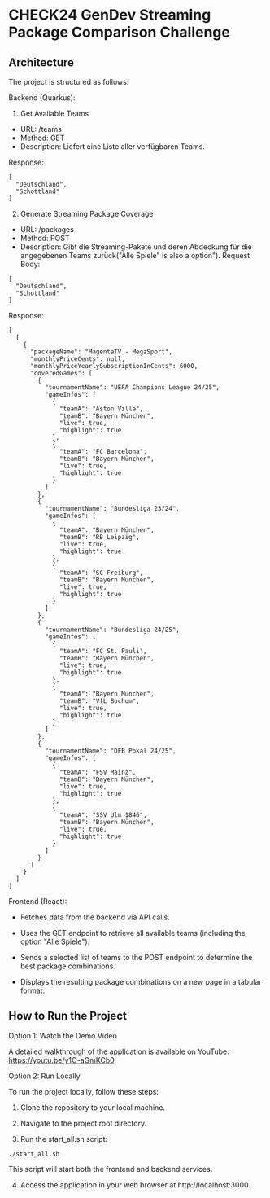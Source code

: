 # CHECK24 GenDev Streaming Package Comparison Challenge



##  Architecture

The project is structured as follows:

Backend (Quarkus):

1. Get Available Teams
- URL: /teams
- Method: GET
- Description: Liefert eine Liste aller verfügbaren Teams.


Response:

```
[
  "Deutschland",
  "Schottland"
]
```


2. Generate Streaming Package Coverage
- URL: /packages
- Method: POST
- Description: Gibt die Streaming-Pakete und deren Abdeckung für die angegebenen Teams zurück("Alle Spiele" is also a option").
Request Body:

```
[
  "Deutschland",
  "Schottland"
]

```

Response:

```
[
  [
    {
      "packageName": "MagentaTV - MegaSport",
      "monthlyPriceCents": null,
      "monthlyPriceYearlySubscriptionInCents": 6000,
      "coveredGames": [
        {
          "tournamentName": "UEFA Champions League 24/25",
          "gameInfos": [
            {
              "teamA": "Aston Villa",
              "teamB": "Bayern München",
              "live": true,
              "highlight": true
            },
            {
              "teamA": "FC Barcelona",
              "teamB": "Bayern München",
              "live": true,
              "highlight": true
            }
          ]
        },
        {
          "tournamentName": "Bundesliga 23/24",
          "gameInfos": [
            {
              "teamA": "Bayern München",
              "teamB": "RB Leipzig",
              "live": true,
              "highlight": true
            },
            {
              "teamA": "SC Freiburg",
              "teamB": "Bayern München",
              "live": true,
              "highlight": true
            }
          ]
        },
        {
          "tournamentName": "Bundesliga 24/25",
          "gameInfos": [
            {
              "teamA": "FC St. Pauli",
              "teamB": "Bayern München",
              "live": true,
              "highlight": true
            },
            {
              "teamA": "Bayern München",
              "teamB": "VfL Bochum",
              "live": true,
              "highlight": true
            }
          ]
        },
        {
          "tournamentName": "DFB Pokal 24/25",
          "gameInfos": [
            {
              "teamA": "FSV Mainz",
              "teamB": "Bayern München",
              "live": true,
              "highlight": true
            },
            {
              "teamA": "SSV Ulm 1846",
              "teamB": "Bayern München",
              "live": true,
              "highlight": true
            }
          ]
        }
      ]
    }
  ]
]
```

Frontend (React):

- Fetches data from the backend via API calls.

- Uses the GET endpoint to retrieve all available teams (including the option "Alle Spiele").

- Sends a selected list of teams to the POST endpoint to determine the best package combinations.

- Displays the resulting package combinations on a new page in a tabular format.



## How to Run the Project

Option 1: Watch the Demo Video

A detailed walkthrough of the application is available on YouTube: https://youtu.be/y1O-aGmKCb0.

Option 2: Run Locally

To run the project locally, follow these steps:

1. Clone the repository to your local machine.

2. Navigate to the project root directory.

3. Run the start_all.sh script:

```
./start_all.sh
```

This script will start both the frontend and backend services.

4. Access the application in your web browser at http://localhost:3000.
